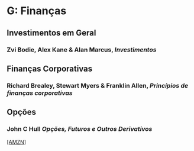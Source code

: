 # G:	Finanças

## Investimentos em Geral

### Zvi Bodie, Alex Kane & Alan Marcus, *Investimentos*

## Finanças Corporativas

### Richard Brealey, Stewart Myers & Franklin Allen, *Princípios de finanças corporativas*

## Opções

### John C Hull *Opções, Futuros e Outros Derivativos*

[[AMZN]](https://www.amazon.com.br/Op%C3%A7%C3%B5es-Futuros-Outros-Derivativos-John/dp/8582603924)
